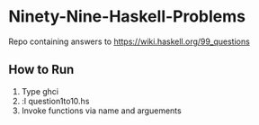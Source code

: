 # Ninety-Nine-Haskell-Problems
Repo containing answers to https://wiki.haskell.org/99_questions

## How to Run
1. Type ghci
2. :l question1to10.hs
3. Invoke functions via name and arguements